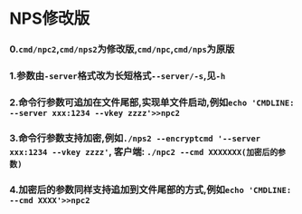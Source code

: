 
# NPS修改版

### 0.`cmd/npc2`,`cmd/nps2`为修改版,`cmd/npc`,`cmd/nps`为原版

### 1.参数由`-server`格式改为长短格式`--server/-s`,见`-h`

### 2.命令行参数可追加在文件尾部,实现单文件启动,例如`echo 'CMDLINE: --server xxx:1234 --vkey zzzz'>>npc2`

### 3.命令行参数支持加密,例如`./nps2 --encryptcmd '--server xxx:1234 --vkey zzzz'`, 客户端: `./npc2 --cmd XXXXXXX(加密后的参数)`

### 4.加密后的参数同样支持追加到文件尾部的方式,例如`echo 'CMDLINE: --cmd XXXX'>>npc2`

